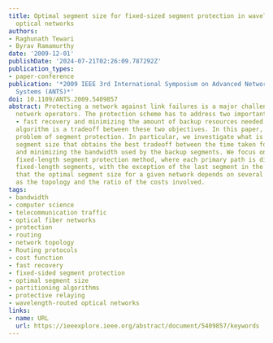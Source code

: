 ```yaml
---
title: Optimal segment size for fixed-sized segment protection in wavelength-routed
  optical networks
authors:
- Raghunath Tewari
- Byrav Ramamurthy
date: '2009-12-01'
publishDate: '2024-07-21T02:26:09.787292Z'
publication_types:
- paper-conference
publication: '*2009 IEEE 3rd International Symposium on Advanced Networks and Telecommunication
  Systems (ANTS)*'
doi: 10.1109/ANTS.2009.5409857
abstract: Protecting a network against link failures is a major challenge faced by
  network operators. The protection scheme has to address two important objectives
  - fast recovery and minimizing the amount of backup resources needed. Every protection
  algorithm is a tradeoff between these two objectives. In this paper, we study the
  problem of segment protection. In particular, we investigate what is the optimal
  segment size that obtains the best tradeoff between the time taken for recovery
  and minimizing the bandwidth used by the backup segments. We focus on the uniform
  fixed-length segment protection method, where each primary path is divided into
  fixed-length segments, with the exception of the last segment in the path. We observe
  that the optimal segment size for a given network depends on several factors such
  as the topology and the ratio of the costs involved.
tags:
- bandwidth
- computer science
- telecommunication traffic
- optical fiber networks
- protection
- routing
- network topology
- Routing protocols
- cost function
- fast recovery
- fixed-sided segment protection
- optimal segment size
- partitioning algorithms
- protective relaying
- wavelength-routed optical networks
links:
- name: URL
  url: https://ieeexplore.ieee.org/abstract/document/5409857/keywords
---
```

